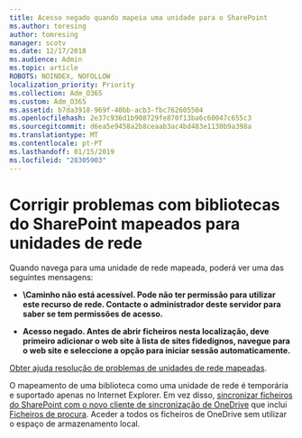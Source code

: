 ```yaml
---
title: Acesso negado quando mapeia uma unidade para o SharePoint
ms.author: toresing
author: tomresing
manager: scotv
ms.date: 12/17/2018
ms.audience: Admin
ms.topic: article
ROBOTS: NOINDEX, NOFOLLOW
localization_priority: Priority
ms.collection: Adm_O365
ms.custom: Adm_O365
ms.assetid: b7da3918-969f-40bb-acb3-fbc762605504
ms.openlocfilehash: 2e37c936d1b908729fe870f13ba6c60047c655c3
ms.sourcegitcommit: d6ea5e9458a2b8ceaab3ac4bd483e1130b9a398a
ms.translationtype: MT
ms.contentlocale: pt-PT
ms.lasthandoff: 01/15/2019
ms.locfileid: "28305903"
---
```

# <a name="fix-problems-with-sharepoint-libraries-mapped-to-network-drives"></a>Corrigir problemas com bibliotecas do SharePoint mapeados para unidades de rede

Quando navega para uma unidade de rede mapeada, poderá ver uma das seguintes mensagens:
  
- **\\Caminho não está acessível. Pode não ter permissão para utilizar este recurso de rede. Contacte o administrador deste servidor para saber se tem permissões de acesso.**
    
- **Acesso negado. Antes de abrir ficheiros nesta localização, deve primeiro adicionar o web site à lista de sites fidedignos, navegue para o web site e seleccione a opção para iniciar sessão automaticamente.**
    
[Obter ajuda resolução de problemas de unidades de rede mapeadas](https://support.office.com/article/ef399c67-4578-4c3a-adbe-0b489084eabe.aspx).
  
O mapeamento de uma biblioteca como uma unidade de rede é temporária e suportado apenas no Internet Explorer. Em vez disso, [sincronizar ficheiros do SharePoint com o novo cliente de sincronização de OneDrive](https://support.office.com/article/6de9ede8-5b6e-4503-80b2-6190f3354a88.aspx) que inclui [Ficheiros de procura](https://support.office.com/article/0e6860d3-d9f3-4971-b321-7092438fb38e.aspx). Aceder a todos os ficheiros de OneDrive sem utilizar o espaço de armazenamento local.
  

